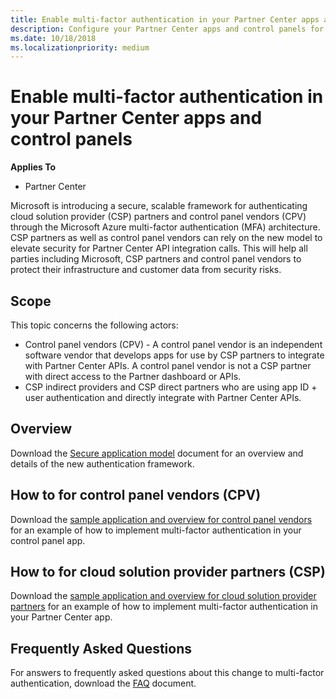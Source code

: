 ```yaml
---
title: Enable multi-factor authentication in your Partner Center apps and control panels
description: Configure your Partner Center apps and control panels for multi-factor authentication.
ms.date: 10/18/2018
ms.localizationpriority: medium
---
```


# Enable multi-factor authentication in your Partner Center apps and control panels


**Applies To**

-   Partner Center

Microsoft is introducing a secure, scalable framework for authenticating cloud solution provider (CSP) partners and control panel vendors (CPV) through the Microsoft Azure multi-factor authentication (MFA) architecture. CSP partners as well as control panel vendors can rely on the new model to elevate security for Partner Center API integration calls. This will help all parties including Microsoft, CSP partners and control panel vendors to protect their infrastructure and customer data from security risks.


## <span id="scope"></span><span id="SCOPE"></span>Scope

This topic concerns the following actors:

- Control panel vendors (CPV) - A control panel vendor is an independent software vendor that develops apps for use by CSP partners to integrate with Partner Center APIs. A control panel vendor is not a CSP partner with direct access to the Partner dashboard or APIs.
- CSP indirect providers and CSP direct partners who are using app ID + user authentication and directly integrate with Partner Center APIs.
 

## <span id="overview"/><span id="Overview"/><span id="OVERVIEW"/>Overview

Download the [Secure application model]() document for an overview and details of the new authentication framework.
 

## <span id="how-to-for-cpv"/><span id="How-To-for-CPV"/><span id="HOW-TO-FOR-CPV"/>How to for control panel vendors (CPV)

Download the [sample application and overview for control panel vendors]() for an example of how to implement multi-factor authentication in your control panel app. 


## <span id="how-to-for-csp"/><span id="How-To-for-CSP"/><span id="HOW-TO-FOR-CSP"/>How to for cloud solution provider partners (CSP)

Download the [sample application and overview for cloud solution provider partners]() for an example of how to implement multi-factor authentication in your Partner Center app. 


## <span id="faq"/><span id="FAQ"/>Frequently Asked Questions

For answers to frequently asked questions about this change to multi-factor authentication, download the [FAQ]() document.

